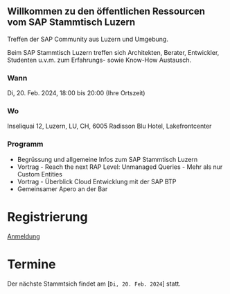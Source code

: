 ## Willkommen zu den öffentlichen Ressourcen vom SAP Stammtisch Luzern

Treffen der SAP Community aus Luzern und Umgebung.

Beim SAP Stammtisch Luzern treffen sich Architekten, Berater, Entwickler, Studenten u.v.m. zum Erfahrungs- sowie Know-How Austausch.

### Wann
Di, 20. Feb. 2024, 18:00 bis 20:00 (Ihre Ortszeit)

### Wo
Inseliquai 12, Luzern, LU, CH, 6005
Radisson Blu Hotel, Lakefrontcenter

### Programm
- Begrüssung und allgemeine Infos zum SAP Stammtisch Luzern
- Vortrag - Reach the next RAP Level: Unmanaged Queries - Mehr als nur Custom Entities
- Vortrag - Überblick Cloud Entwicklung mit der SAP BTP
- Gemeinsamer Apero an der Bar

# Registrierung
[Anmeldung](https://academy.pureconsulting.ch/events/sapstammtisch/)


# Termine
Der nächste Stammtsich findet am [`Di, 20. Feb. 2024`] statt.

